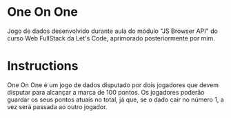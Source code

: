 # One On One
Jogo de dados desenvolvido durante aula do módulo "JS Browser API" do curso Web FullStack da Let's Code, aprimorado posteriormente por mim.

# Instructions
One On One é um jogo de dados disputado por dois jogadores que devem disputar para alcançar a marca de 100 pontos. Os jogadores poderão guardar os seus pontos atuais no total, já que, se o dado cair no número 1, a vez será passada ao outro jogador.
